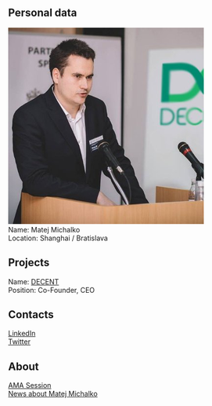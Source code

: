 ## Personal data
![photo](photo/matej_michalko.jpg)  
Name: Matej Michalko  
Location: Shanghai / Bratislava  
## Projects 
Name: [DECENT](../projects/decent.md)  
Position: Co-Founder, CEO  
## Contacts
[LinkedIn](https://www.linkedin.com/in/matmichalko/)  
[Twitter](https://twitter.com/matmichalko?lang=uk)  
## About
[AMA Session](https://www.youtube.com/watch?v=gM4GI6DthaI)  
[News about Matej Michalko](https://cointelegraph.com/tags/matej-michalko)  
